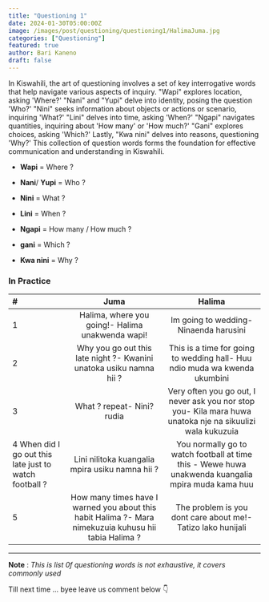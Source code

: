 ```yaml
---
title: "Questioning 1"
date: 2024-01-30T05:00:00Z
image: /images/post/questioning/questioning1/HalimaJuma.jpg
categories: ["Questioning"]
featured: true
author: Bari Kaneno
draft: false
---
```


In Kiswahili, the art of questioning involves a set of key interrogative words that help navigate various aspects of inquiry. "Wapi" explores location, asking 'Where?' "Nani" and "Yupi" delve into identity, posing the question 'Who?' "Nini" seeks information about objects or actions or scenario, inquiring 'What?' "Lini" delves into time, asking 'When?' "Ngapi" navigates quantities, inquiring about 'How many' or 'How much?' "Gani" explores choices, asking 'Which?' Lastly, "Kwa nini" delves into reasons, questioning 'Why?' This collection of question words forms the foundation for effective communication and understanding in Kiswahili.


- **Wapi** = Where ?<Audio src="/audios/questioning/questioning1/wapi.mpeg" /> 

- **Nani**/ **Yupi** = Who ?<Audio src="/audios/questioning/questioning1/naniYupi.mpeg" /> 

- **Nini** = What ? <Audio src="/audios/questioning/questioning1/nini.mpeg" /> 

- **Lini**  = When ?<Audio src="/audios/questioning/questioning1/lini.mpeg" />

- **Ngapi** = How many / How much ?<Audio src="/audios/questioning/questioning1/ngapi.mpeg" />

- **gani** = Which ?<Audio src="/audios/questioning/questioning1/gani.mpeg" />

- **Kwa nini** = Why ?<Audio src="/audios/questioning/questioning1/kwa nini.mpeg" />

### In Practice

| #   |    Juma     |     Halima     |  
| :-- | :----------: | :----------: | 
| 1   | Halima, where you going!- Halima unakwenda wapi! <Audio src="/audios/questioning/questioning1/halimaUnakwendaWapi.mpeg" /> | Im going to wedding- Ninaenda harusini  <Audio src="/audios/questioning/questioning1/ninakwendaHarusini.mpeg" /> | 
| 2   | Why you go out this late night ?- Kwanini unatoka usiku namna hii ?  <Audio src="/audios/questioning/questioning1/jumaUsikuNamnaHii.mpeg" />  | This is a time for going to wedding hall- Huu ndio muda wa kwenda ukumbini  <Audio src="/audios/questioning/questioning1/huuNdioMudaWaKwendaUkumbini.mpeg" /> | 
| 3   | What ? repeat- Nini? rudia  <Audio src="/audios/questioning/questioning1/niniRudia.mpeg" /> | Very often you go out, I never ask you nor stop you- Kila mara huwa unatoka nje na sikuulizi wala kukuzuia   <Audio src="/audios/questioning/questioning1/kilaMaraHuwaUnatokaWalaSikuzuii.mpeg" />  | 
| 4 When did I go out this late just to watch football ? | Lini nilitoka kuangalia mpira usiku namna hii ?<Audio src="/audios/questioning/questioning1/liniNilitokaUsikuNamnaHii.mpeg" />  | You normally go to watch football at time this - Wewe huwa unakwenda kuangalia mpira muda kama huu <Audio src="/audios/questioning/questioning1/mudaKamaHuu.mpeg" />  | 
| 5   | How many times have I warned you about this habit Halima ?- Mara nimekuzuia kuhusu hii tabia Halima ? <Audio src="/audios/questioning/questioning1/maraNgapi.mpeg" />  | The problem is you dont care about me!- Tatizo lako hunijali <Audio src="/audios/questioning/questioning1/tatizoLakoHunijali.mpeg" />  | 

---

**Note** : _This is list 0f questioning words is not exhaustive, it covers commonly used_

Till next time ... byee
 leave us comment below 👇 
